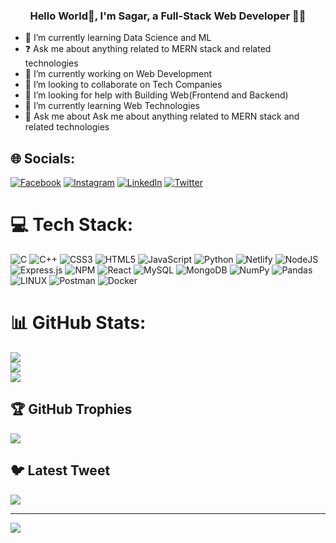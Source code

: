 ### <div align="center">Hello World👋, I'm Sagar, a Full-Stack Web Developer 👨‍💻 </div>  
  

- 🌱 I’m currently learning Data Science and ML  
- ❓ Ask me about anything related to MERN stack and related technologies  
- 🔭 I’m currently working on Web Development
- 👯 I’m looking to collaborate on Tech Companies 
- 🤝 I’m looking for help with Building Web(Frontend and Backend)
-  🌱 I’m currently learning Web Technologies  
-  💬 Ask me about Ask me about anything related to MERN stack and related technologies</div>


## 🌐 Socials:
[![Facebook](https://img.shields.io/badge/Facebook-%231877F2.svg?logo=Facebook&logoColor=white)](https://facebook.com/https://www.facebook.com/sagar.f003) [![Instagram](https://img.shields.io/badge/Instagram-%23E4405F.svg?logo=Instagram&logoColor=white)](https://instagram.com/https://instagram.com/_sagar0003) [![LinkedIn](https://img.shields.io/badge/LinkedIn-%230077B5.svg?logo=linkedin&logoColor=white)](https://linkedin.com/in/https://www.linkedin.com/in/sagar-saini) [![Twitter](https://img.shields.io/badge/Twitter-%231DA1F2.svg?logo=Twitter&logoColor=white)](https://twitter.com/https://twitter.com/sainisagar887) 

# 💻 Tech Stack:
![C](https://img.shields.io/badge/c-%2300599C.svg?style=flat&logo=c&logoColor=white) ![C++](https://img.shields.io/badge/c++-%2300599C.svg?style=flat&logo=c%2B%2B&logoColor=white) ![CSS3](https://img.shields.io/badge/css3-%231572B6.svg?style=flat&logo=css3&logoColor=white) ![HTML5](https://img.shields.io/badge/html5-%23E34F26.svg?style=flat&logo=html5&logoColor=white) ![JavaScript](https://img.shields.io/badge/javascript-%23323330.svg?style=flat&logo=javascript&logoColor=%23F7DF1E) ![Python](https://img.shields.io/badge/python-3670A0?style=flat&logo=python&logoColor=ffdd54) ![Netlify](https://img.shields.io/badge/netlify-%23000000.svg?style=flat&logo=netlify&logoColor=#00C7B7) ![NodeJS](https://img.shields.io/badge/node.js-6DA55F?style=flat&logo=node.js&logoColor=white) ![Express.js](https://img.shields.io/badge/express.js-%23404d59.svg?style=flat&logo=express&logoColor=%2361DAFB) ![NPM](https://img.shields.io/badge/NPM-%23000000.svg?style=flat&logo=npm&logoColor=white) ![React](https://img.shields.io/badge/react-%2320232a.svg?style=flat&logo=react&logoColor=%2361DAFB) ![MySQL](https://img.shields.io/badge/mysql-%2300f.svg?style=flat&logo=mysql&logoColor=white) ![MongoDB](https://img.shields.io/badge/MongoDB-%234ea94b.svg?style=flat&logo=mongodb&logoColor=white) ![NumPy](https://img.shields.io/badge/numpy-%23013243.svg?style=flat&logo=numpy&logoColor=white) ![Pandas](https://img.shields.io/badge/pandas-%23150458.svg?style=flat&logo=pandas&logoColor=white) ![LINUX](https://img.shields.io/badge/Linux-FCC624?style=flat&logo=linux&logoColor=black) ![Postman](https://img.shields.io/badge/Postman-FF6C37?style=flat&logo=postman&logoColor=white) ![Docker](https://img.shields.io/badge/docker-%230db7ed.svg?style=flat&logo=docker&logoColor=white)
# 📊 GitHub Stats:
![](https://github-readme-stats.vercel.app/api?username=sainisagar003&theme=dark&hide_border=false&include_all_commits=false&count_private=false)<br/>
![](https://github-readme-streak-stats.herokuapp.com/?user=sainisagar003&theme=dark&hide_border=false)<br/>
![](https://github-readme-stats.vercel.app/api/top-langs/?username=sainisagar003&theme=dark&hide_border=false&include_all_commits=false&count_private=false&layout=compact)

## 🏆 GitHub Trophies
![](https://github-profile-trophy.vercel.app/?username=sainisagar003&theme=radical&no-frame=false&no-bg=true&margin-w=4)

## 🐦 Latest Tweet
[![](https://gtce.itsvg.in/api?username=https://twitter.com/sainisagar887)](https://github.com/VishwaGauravIn/github-twitter-card-embed)

---
[![](https://visitcount.itsvg.in/api?id=sainisagar003&icon=0&color=0)](https://visitcount.itsvg.in)

<!-- Proudly created with GPRM ( https://gprm.itsvg.in ) -->
